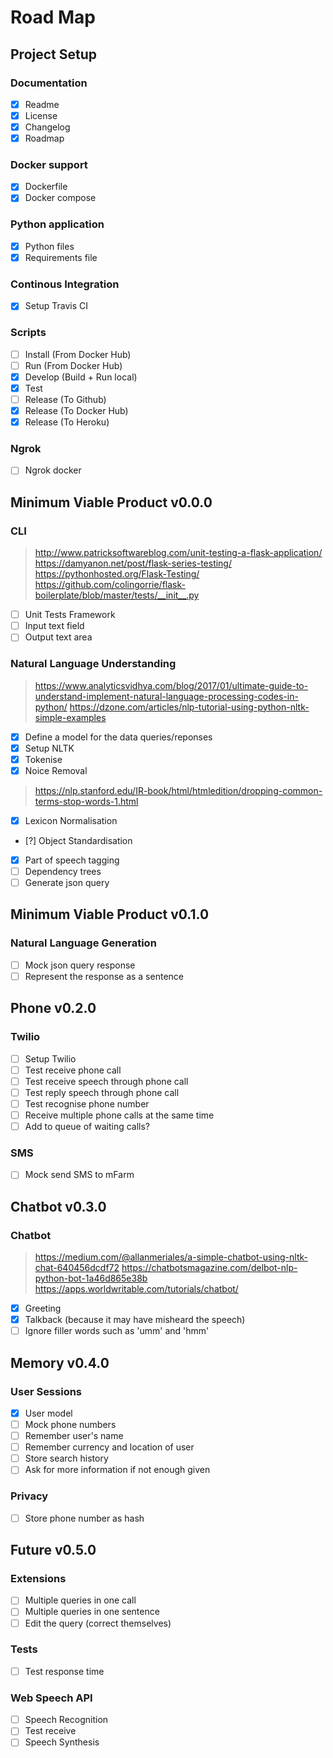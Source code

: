 # Road Map

## Project Setup

### Documentation
- [x] Readme
- [x] License
- [x] Changelog
- [x] Roadmap

### Docker support
- [x] Dockerfile
- [x] Docker compose

### Python application
- [x] Python files
- [x] Requirements file

### Continous Integration
- [x] Setup Travis CI

### Scripts
- [ ] Install (From Docker Hub)
- [ ] Run (From Docker Hub)
- [x] Develop (Build + Run local)
- [x] Test
- [ ] Release (To Github)
- [x] Release (To Docker Hub)
- [x] Release (To Heroku)

### Ngrok
- [ ] Ngrok docker

## Minimum Viable Product v0.0.0
 
### CLI
> http://www.patricksoftwareblog.com/unit-testing-a-flask-application/
> https://damyanon.net/post/flask-series-testing/
> https://pythonhosted.org/Flask-Testing/
> https://github.com/colingorrie/flask-boilerplate/blob/master/tests/__init__.py
- [ ] Unit Tests Framework
- [ ] Input text field
- [ ] Output text area 

### Natural Language Understanding
> https://www.analyticsvidhya.com/blog/2017/01/ultimate-guide-to-understand-implement-natural-language-processing-codes-in-python/
> https://dzone.com/articles/nlp-tutorial-using-python-nltk-simple-examples
- [x] Define a model for the data queries/reponses
- [x] Setup NLTK
- [x] Tokenise
- [x] Noice Removal
> https://nlp.stanford.edu/IR-book/html/htmledition/dropping-common-terms-stop-words-1.html
- [x] Lexicon Normalisation
- [?] Object Standardisation
- [x] Part of speech tagging
- [ ] Dependency trees
- [ ] Generate json query

## Minimum Viable Product v0.1.0

### Natural Language Generation
- [ ] Mock json query response
- [ ] Represent the response as a sentence

## Phone v0.2.0 

### Twilio
- [ ] Setup Twilio
- [ ] Test receive phone call
- [ ] Test receive speech through phone call
- [ ] Test reply speech through phone call
- [ ] Test recognise phone number
- [ ] Receive multiple phone calls at the same time
- [ ] Add to queue of waiting calls?

### SMS
- [ ] Mock send SMS to mFarm

## Chatbot v0.3.0

### Chatbot
> https://medium.com/@allanmeriales/a-simple-chatbot-using-nltk-chat-640456dcdf72
> https://chatbotsmagazine.com/delbot-nlp-python-bot-1a46d865e38b
> https://apps.worldwritable.com/tutorials/chatbot/
- [x] Greeting
- [x] Talkback (because it may have misheard the speech)
- [ ] Ignore filler words such as 'umm' and 'hmm'

## Memory v0.4.0

### User Sessions
- [x] User model
- [ ] Mock phone numbers
- [ ] Remember user's name
- [ ] Remember currency and location of user 
- [ ] Store search history
- [ ] Ask for more information if not enough given

### Privacy
- [ ] Store phone number as hash


## Future v0.5.0


### Extensions
- [ ] Multiple queries in one call
- [ ] Multiple queries in one sentence
- [ ] Edit the query (correct themselves)

### Tests
- [ ] Test response time

### Web Speech API
- [ ] Speech Recognition
- [ ] Test receive
- [ ] Speech Synthesis